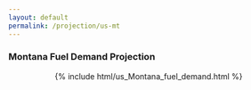 ```yaml
---
layout: default
permalink: /projection/us-mt
---
```


### Montana Fuel Demand Projection

<p align="center">
    {% include html/us_Montana_fuel_demand.html %}
</p>
